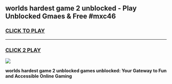 
## worlds hardest game 2 unblocked - Play Unblocked Gmaes & Free #mxc46
<h3>
<a href="https://news.freeplayer.one?title=worlds_hardest_game_2_unblocked&ref=03M">CLICK TO PLAY</a></h3>
<hr>

<h3>
<a href="https://news.freeplayer.one?title=worlds_hardest_game_2_unblocked&ref=03M">CLICK 2 PLAY</a>
  
</h3>

<a href="https://news.freeplayer.one?title=worlds_hardest_game_2_unblocked&ref=03M"><img src="https://clearcache.store/games.png"></a>


**worlds hardest game 2 unblocked games unblocked: Your Gateway to Fun and Accessible Online Gaming**
